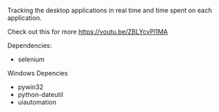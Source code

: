 Tracking the desktop applications in real time and time spent on each application.

Check out this for more https://youtu.be/ZBLYcvPl1MA

Dependencies:

- selenium

Windows Depencies

- pywin32
- python-dateutil
- uiautomation

